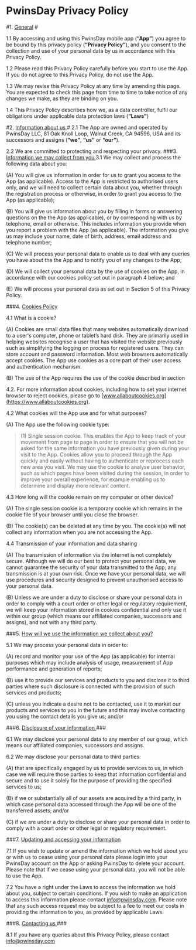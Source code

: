 # PwinsDay Privacy Policy #

#1. <ins> General</ins> #

1.1 By accessing and using this PwinsDay mobile app (**“App”**) you agree to be bound by this
privacy policy (**“Privacy Policy”**), and you consent to the collection and use of your
personal data by us in accordance with this Privacy Policy.

1.2 Please read this Privacy Policy carefully before you start to use the App. If you do not
agree to this Privacy Policy, do not use the App.

1.3 We may revise this Privacy Policy at any time by amending this page. You are expected to
check this page from time to time to take notice of any changes we make, as they are
binding on you.

1.4 This Privacy Policy describes how we, as a data controller, fulfil our obligations under
applicable data protection laws (**“Laws"**)

#2. <ins> Information about us </ins> #
2.1 The App are owned and operated by PwinsDay LLC, 81 Oak Knoll Loop, Walnut Creek,
CA 94596, USA and its successors and assigns (**“we”**, **“us”** or **“our”**).

2.2 We are committed to protecting and respecting your privacy.
###3. <ins> Information we may collect from you </ins>
3.1 We may collect and process the following data about you:

(A) You will give us information in order for us to grant you access to the App (as
applicable). Access to the App is restricted to authorised users only, and we will
need to collect certain data about you, whether through the registration process or
otherwise, in order to grant you access to the App (as applicable);

(B) You will give us information about you by filling in forms or answering questions on
the the App (as applicable), or by corresponding with us by telephone, email or
otherwise. This includes information you provide when you report a problem with
the App (as applicable). The information you give us may include your name, date
of birth, address, email address and telephone number;

(C) We will process your personal data to enable us to deal with any queries you have
about the the App and to notify you of any changes to the App;

(D) We will collect your personal data by the use of cookies on the App, in accordance
with our cookies policy set out in paragraph 4 below; and

(E) We will process your personal data as set out in Section 5 of this Privacy Policy.

###4. <ins> Cookies Policy </ins>

4.1 What is a cookie?

(A) Cookies are small data files that many websites automatically download to a user's
computer, phone or tablet’s hard disk. They are primarily used in helping websites
recognise a user that has visited the website previously such as simplifying the
logging on process for registered users. They can store account and password
information. Most web browsers automatically accept cookies. The App use
cookies as a core part of their user access and authentication mechanism.

(B) The use of the App requires the use of the cookie described in section

4.2. For more information about cookies, including how to set your internet browser
to reject cookies, please go to [www.allaboutcookies.org](https://www.allaboutcookies.org).

4.2 What cookies will the App use and for what purposes?

(A) The App use the following cookie type:

 >(1) Single session cookie. This enables the App to keep track of your
movement from page to page in order to ensure that you will not be asked for
the same information you have previously given during your visit to the App.
Cookies allow you to proceed through the App quickly and easily without
having to authenticate or reprocess each new area you visit. We may use the
cookie to analyse user behavior, such as which pages have been visited
during the session, in order to improve your overall experience, for example
enabling us to determine and display more relevant content.

4.3 How long will the cookie remain on my computer or other device?

(A) The single session cookie is a temporary cookie which remains in the cookie file of
your browser until you close the browser.

(B) The cookie(s) can be deleted at any time by you. The cookie(s) will not collect any
information when you are not accessing the App.

4.4 Transmission of your information and data sharing

(A) The transmission of information via the internet is not completely secure. Although
we will do our best to protect your personal data, we cannot guarantee the security
of your data transmitted to the App; any transmission is at your own risk. Once we
have your personal data, we will use procedures and security designed to prevent
unauthorised access to your personal data.

(B) Unless we are under a duty to disclose or share your personal data in order to
comply with a court order or other legal or regulatory requirement, we will keep
your information stored in cookies confidential and only use it within our group
(which means our affiliated companies, successors and assigns), and not with any
third party.

###5. <ins>  How will we use the information we collect about you? </ins>

5.1 We may process your personal data in order to:

(A) record and monitor your use of the App (as applicable) for internal purposes which
may include analysis of usage, measurement of App performance and generation
of reports;

(B) use it to provide our services and products to you and disclose it to third parties
where such disclosure is connected with the provision of such services and
products;

(C) unless you indicate a desire not to be contacted, use it to market our products and
services to you in the future and this may involve contacting you using the contact
details you give us; and/or

###6. <ins>  Disclosure of your information </ins> ###

6.1 We may disclose your personal data to any member of our group, which means our
affiliated companies, successors and assigns.

6.2 We may disclose your personal data to third parties:

(A) that are specifically engaged by us to provide services to us, in which case we will
require those parties to keep that information confidential and secure and to use it
solely for the purpose of providing the specified services to us;

(B) if we or substantially all of our assets are acquired by a third party, in which case
personal data accessed through the App will be one of the transferred assets;
and/or

(C) if we are under a duty to disclose or share your personal data in order to comply
with a court order or other legal or regulatory requirement.

###7. <ins> Updating and accessing your information </ins>

7.1 If you wish to update or amend the information which we hold about you or wish us to
cease using your personal data please login into your PwinsDay account on the App or
asking PwinsDay to delete your account. Please note that if we cease using your personal
data, you will not be able to use the App.

7.2 You have a right under the Laws to access the information we hold about you, subject to
certain conditions. If you wish to make an application to access this information please
contact [info@pwinsday.com](mailto:info@pwinsday.com). Please note that any such access request may be subject to
a fee to meet our costs in providing the information to you, as provided by applicable
Laws.

###8. <ins> Contacting us </ins> ###

8.1 If you have any queries about this Privacy Policy, please contact [info@pwinsday.com](mailto:info@pwinsday.com)